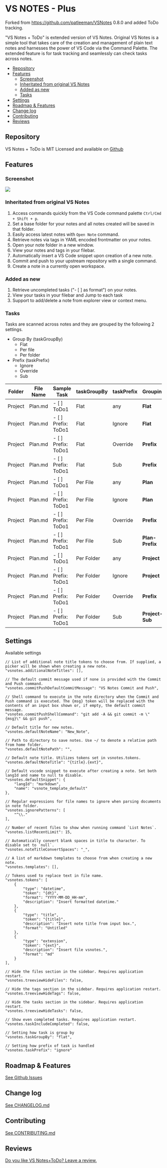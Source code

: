 # VS NOTES - Plus

Forked from <https://github.com/patleeman/VSNotes> 0.8.0 and added ToDo tracking.

"VS Notes + ToDo" is extended version of VS Notes. Original VS Notes is a simple tool that takes care of the creation and management of plain text notes and harnesses the power of VS Code via the Command Palette. The extended feature is for task tracking and seamlessly can check tasks across notes.

<!-- TOC tocDepth:2..3 chapterDepth:2..6 -->

- [Repository](#repository)
- [Features](#features)
    - [Screenshot](#screenshot)
    - [Inheritated from original VS Notes](#inheritated-from-original-vs-notes)
    - [Added as new](#added-as-new)
    - [Tasks](#tasks)
- [Settings](#settings)
- [Roadmap & Features](#roadmap-features)
- [Change log](#change-log)
- [Contributing](#contributing)
- [Reviews](#reviews)

<!-- /TOC -->

## Repository

VS Notes + ToDo is MIT Licensed and available on [Github](https://github.com/mafut/vsnotes-plus)

## Features

### Screenshot

![](https://github.com/mafut/vsnotes-plus/raw/master/img/vsnotes_view.png)

### Inheritated from original VS Notes

1. Access commands quickly from the VS Code command palette `Ctrl/Cmd + Shift + p`.
2. Set a base folder for your notes and all notes created will be saved in that folder.
3. Easily access latest notes with `Open Note` command.
4. Retrieve notes via tags in YAML encoded frontmatter on your notes.
5. Open your note folder in a new window.
6. View your notes and tags in your filebar.
7. Automatically insert a VS Code snippet upon creation of a new note.
8. Commit and push to your upstream repository with a single command.
9. Create a note in a currently open workspace.

### Added as new

1. Retrieve uncompleted tasks ("- [ ] as format") on your notes.
2. View your tasks in your filebar and Jump to each task
3. Support to add/delete a note from explorer view or context menu.

### Tasks

Tasks are scanned across notes and they are grouped by the following 2 settings.

- Group By (taskGroupBy)
  - Flat
  - Per file
  - Per folder
- Prefix (taskPrefix)
  - Ignore
  - Override
  - Sub

 Folder | File Name | Sample Task | taskGroupBy | taskPrefix | **Grouping**
--------|-----------|-------------|-------------|------------|--------------
 Project | Plan.md | - [ ] ToDo1 | Flat | any | **Flat**
 Project | Plan.md | - [ ] Prefix: ToDo1 | Flat | Ignore | **Flat**
 Project | Plan.md | - [ ] Prefix: ToDo1 | Flat | Override | **Prefix**
 Project | Plan.md | - [ ] Prefix: ToDo1 | Flat | Sub | **Prefix**
 Project | Plan.md | - [ ] ToDo1 | Per File | any | **Plan**
 Project | Plan.md | - [ ] Prefix: ToDo1 | Per File | Ignore | **Plan**
 Project | Plan.md | - [ ] Prefix: ToDo1 | Per File | Override | **Prefix**
 Project | Plan.md | - [ ] Prefix: ToDo1 | Per File | Sub | **Plan-Prefix**
 Project | Plan.md | - [ ] ToDo1 | Per Folder | any | **Project**
 Project | Plan.md | - [ ] Prefix: ToDo1 | Per Folder | Ignore | **Project**
 Project | Plan.md | - [ ] Prefix: ToDo1 | Per Folder | Override | **Prefix**
 Project | Plan.md | - [ ] Prefix: ToDo1 | Per Folder | Sub | **Project-Sub**

## Settings

Available settings

```
// List of additional note title tokens to choose from. If supplied, a picker will be shown when creating a new note.
"vsnotes.additionalNoteTitles": [],

// The default commit message used if none is provided with the Commit and Push command.
"vsnotes.commitPushDefaultCommitMessage": "VS Notes Commit and Push",

// Shell command to execute in the note directory when the Commit and Push command is executed. The {msg} token will be replaced with the contents of an input box shown or, if empty, the default commit message.
"vsnotes.commitPushShellCommand": "git add -A && git commit -m \"{msg}\" && git push",

// Default title for new notes.
"vsnotes.defaultNoteName": "New_Note",

// Path to directory to save notes. Use ~/ to denote a relative path from home folder.
"vsnotes.defaultNotePath": "",

// Default note title. Utilizes tokens set in vsnotes.tokens.
"vsnotes.defaultNoteTitle": "{title}.{ext}",

// Default vscode snippet to execute after creating a note. Set both langId and name to null to disable.
"vsnotes.defaultSnippet": {
    "langId": "markdown",
    "name": "vsnote_template_default"
},

// Regular expressions for file names to ignore when parsing documents in note folder.
"vsnotes.ignorePatterns": [
    "^\\."
],

// Number of recent files to show when running command `List Notes`.
"vsnotes.listRecentLimit": 15,

// Automatically convert blank spaces in title to character. To disable set to `null`.
"vsnotes.noteTitleConvertSpaces": "_",

// A list of markdown templates to choose from when creating a new note.
"vsnotes.templates": [],

// Tokens used to replace text in file name.
"vsnotes.tokens": [
    {
        "type": "datetime",
        "token": "{dt}",
        "format": "YYYY-MM-DD_HH-mm",
        "description": "Insert formatted datetime."
    },
    {
        "type": "title",
        "token": "{title}",
        "description": "Insert note title from input box.",
        "format": "Untitled"
    },
    {
        "type": "extension",
        "token": "{ext}",
        "description": "Insert file vsnotes.",
        "format": "md"
    }
],

// Hide the files section in the sidebar. Requires application restart.
"vsnotes.treeviewHideFiles": false,

// Hide the tags section in the sidebar. Requires application restart.
"vsnotes.treeviewHideTags": false,

// Hide the tasks section in the sidebar. Requires application restart.
"vsnotes.treeviewHideTasks": false,

// Show even completed tasks. Requires application restart.
"vsnotes.taskIncludeCompleted": false,

// Setting how task is group by
"vsnotes.taskGroupBy": "flat",

// Setting how prefix of task is handled
"vsnotes.taskPrefix": "ignore"

```

## Roadmap & Features

[See Github Issues](https://github.com/mafut/vsnotes-plus/issues?q=is%3Aissue+is%3Aopen+label%3Aenhancement)

## Change log

[See CHANGELOG.md](./CHANGELOG.md)

## Contributing

[See CONTRIBUTING.md](./CONTRIBUTING.md)

## Reviews

[Do you like VS Notes+ToDo? Leave a review.](https://marketplace.visualstudio.com/items?itemName=mafut.vsnotes-plus#review-details)
